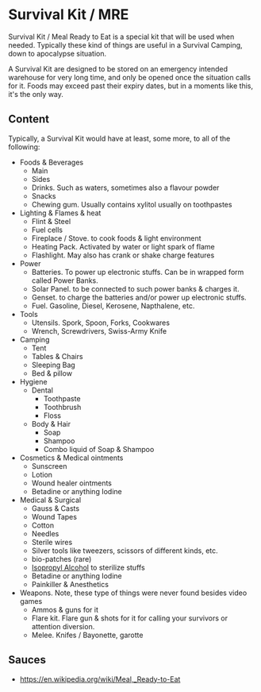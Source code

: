 # Survival Kit / MRE

Survival Kit / Meal Ready to Eat is a special kit that will be used when needed. Typically these kind of things are useful in a Survival Camping, down to apocalypse situation.

A Survival Kit are designed to be stored on an emergency intended warehouse for very long time, and only be opened once the situation calls for it. Foods may exceed past their expiry dates, but in a moments like this, it's the only way.

## Content

Typically, a Survival Kit would have at least, some more, to all of the following:

- Foods & Beverages
    - Main
    - Sides
    - Drinks. Such as waters, sometimes also a flavour powder
    - Snacks
    - Chewing gum. Usually contains xylitol usually on toothpastes
- Lighting & Flames & heat
    - Flint & Steel
    - Fuel cells
    - Fireplace / Stove. to cook foods & light environment
    - Heating Pack. Activated by water or light spark of flame
    - Flashlight. May also has crank or shake charge features
- Power
    - Batteries. To power up electronic stuffs. Can be in wrapped form called Power Banks.
    - Solar Panel. to be connected to such power banks & charges it.
    - Genset. to charge the batteries and/or power up electronic stuffs.
    - Fuel. Gasoline, Diesel, Kerosene, Napthalene, etc.
- Tools
    - Utensils. Spork, Spoon, Forks, Cookwares
    - Wrench, Screwdrivers, Swiss-Army Knife
- Camping
    - Tent
    - Tables & Chairs
    - Sleeping Bag
    - Bed & pillow
- Hygiene
    - Dental
        - Toothpaste
        - Toothbrush
        - Floss
    - Body & Hair
        - Soap
        - Shampoo
        - Combo liquid of Soap & Shampoo
- Cosmetics & Medical ointments
    - Sunscreen
    - Lotion
    - Wound healer ointments
    - Betadine or anything Iodine
- Medical & Surgical
    - Gauss & Casts
    - Wound Tapes
    - Cotton
    - Needles
    - Sterile wires
    - Silver tools like tweezers, scissors of different kinds, etc.
    - bio-patches (rare)
    - [Isopropyl Alcohol](https://en.wikipedia.org/wiki/Isopropyl_alcohol) to sterilize stuffs
    - Betadine or anything Iodine
    - Painkiller & Anesthetics
- Weapons. Note, these type of things were never found besides video games
    - Ammos & guns for it
    - Flare kit. Flare gun & shots for it for calling your survivors or attention diversion.
    - Melee. Knifes / Bayonette, garotte

## Sauces

- https://en.wikipedia.org/wiki/Meal,_Ready-to-Eat